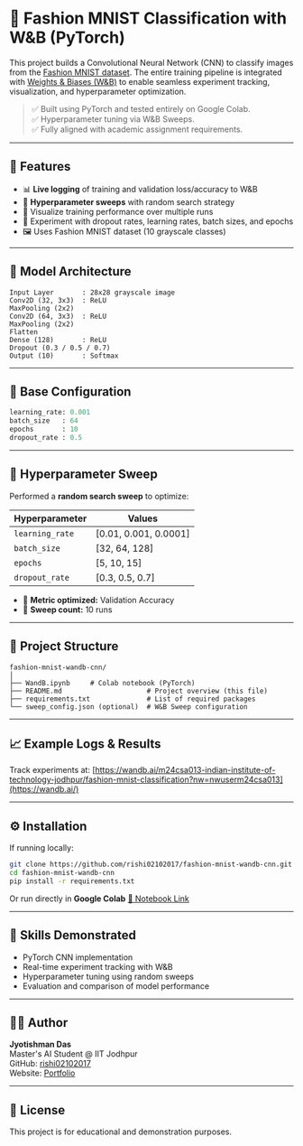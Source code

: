 # 👟 Fashion MNIST Classification with W&B (PyTorch)

This project builds a Convolutional Neural Network (CNN) to classify images from the [Fashion MNIST dataset](https://github.com/zalandoresearch/fashion-mnist). The entire training pipeline is integrated with [Weights & Biases (W&B)](https://wandb.ai/) to enable seamless experiment tracking, visualization, and hyperparameter optimization.

> ✅ Built using PyTorch and tested entirely on Google Colab.  
> ✅ Hyperparameter tuning via W&B Sweeps.  
> ✅ Fully aligned with academic assignment requirements.

---

## 🚀 Features

- 📊 **Live logging** of training and validation loss/accuracy to W&B
- 🎯 **Hyperparameter sweeps** with random search strategy
- 🔎 Visualize training performance over multiple runs
- 🧪 Experiment with dropout rates, learning rates, batch sizes, and epochs
- 🖼️ Uses Fashion MNIST dataset (10 grayscale classes)

---

## 🧠 Model Architecture

```
Input Layer       : 28x28 grayscale image
Conv2D (32, 3x3)  : ReLU
MaxPooling (2x2)
Conv2D (64, 3x3)  : ReLU
MaxPooling (2x2)
Flatten
Dense (128)       : ReLU
Dropout (0.3 / 0.5 / 0.7)
Output (10)       : Softmax
```

---

## 🧪 Base Configuration

```python
learning_rate: 0.001  
batch_size   : 64  
epochs       : 10  
dropout_rate : 0.5  
```

---

## 🔁 Hyperparameter Sweep

Performed a **random search sweep** to optimize:

| Hyperparameter   | Values                             |
|------------------|-------------------------------------|
| `learning_rate`  | [0.01, 0.001, 0.0001]               |
| `batch_size`     | [32, 64, 128]                       |
| `epochs`         | [5, 10, 15]                         |
| `dropout_rate`   | [0.3, 0.5, 0.7]                     |

- 🎯 **Metric optimized:** Validation Accuracy  
- 🔁 **Sweep count:** 10 runs

---

## 📂 Project Structure

```
fashion-mnist-wandb-cnn/
│
├── WandB.ipynb     # Colab notebook (PyTorch)
├── README.md                     # Project overview (this file)
├── requirements.txt              # List of required packages
└── sweep_config.json (optional)  # W&B Sweep configuration
```

---

## 📈 Example Logs & Results

Track experiments at: [https://wandb.ai/m24csa013-indian-institute-of-technology-jodhpur/fashion-mnist-classification?nw=nwuserm24csa013](https://wandb.ai/)  

---

## ⚙️ Installation

If running locally:

```bash
git clone https://github.com/rishi02102017/fashion-mnist-wandb-cnn.git
cd fashion-mnist-wandb-cnn
pip install -r requirements.txt
```

Or run directly in **Google Colab** [📎 Notebook Link](https://colab.research.google.com/drive/1D4LbbEM8hlCeJAcHNpZ4ClQzGy0Kn5Nu)

---

## 🧠 Skills Demonstrated

- PyTorch CNN implementation  
- Real-time experiment tracking with W&B  
- Hyperparameter tuning using random sweeps  
- Evaluation and comparison of model performance

---

## 🙋‍♂️ Author

**Jyotishman Das**  
Master's AI Student @ IIT Jodhpur  
GitHub: [rishi02102017](https://github.com/rishi02102017)  
Website: [Portfolio](https://my-portfolio-jyotishman-das-projects.vercel.app/)

---

## 📜 License

This project is for educational and demonstration purposes.
